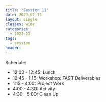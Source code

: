 ```yaml
---
title: "Session 11"
date: 2023-02-11
layout: single
classes: wide
categories:
  - 2022-23
tags:
  - session
header:
---
```


Schedule:
- 12:00 - 12:45: Lunch
- 12:45 - 1:15: Workshop: FAST Deliverables
- 1:15 - 4:00: Project Work
- 4:00 - 4:30: Activity
- 4:30 - 5:00: Clean Up
